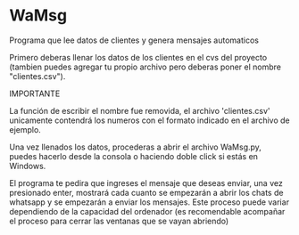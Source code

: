 # WaMsg
Programa que lee datos de clientes y genera mensajes automaticos

Primero deberas llenar los datos de los clientes en el cvs del proyecto (tambien puedes agregar tu propio archivo pero deberas poner el nombre "clientes.csv").

IMPORTANTE

La función de escribir el nombre fue removida, el archivo 'clientes.csv' unicamente contendrá los numeros con el formato indicado en el archivo de ejemplo.

Una vez llenados los datos, procederas a abrir el archivo WaMsg.py, puedes hacerlo desde la consola o haciendo doble click si estás en Windows.

El programa te pedira que ingreses el mensaje que deseas enviar, una vez presionado enter, mostrará cada cuanto se empezarán a abrir los chats de whatsapp y se empezarán a enviar los mensajes. Este proceso puede variar dependiendo de la capacidad del ordenador (es recomendable acompañar el proceso para cerrar las ventanas que se vayan abriendo)



